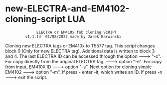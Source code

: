 # new-ELECTRA-and-EM4102-cloning-script LUA

                  ELECTRA or EM410x fob cloning SCRIPT 
             v1.1.14  01/08/2023 made by Jarek Barwinski 

   Cloning new ELECTRA tags or EM410x to T5577 tag. This script changes 
   block 0 (Only for new ELECTRA tag). Additional data is written to block 3 
   and 4. The last ELECTRA ID can be accessed through the option ---> "-c". 
   For copy directly from the original ELECTRA tag, ---> option "-e". 
   For copy from input, EM410X ID ---> option "-s". Next option for cloning 
   simple EM4102 ---> option "-m". If press - enter -it,  which writes an ID. 
   If press -n ---> exit the script.
